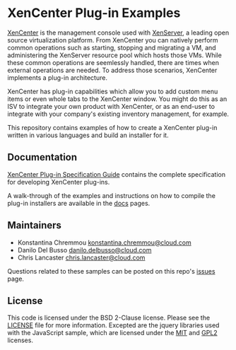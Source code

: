 # XenCenter Plug-in Examples

[XenCenter](https://github.com/xenserver/xenadmin)
is the management console used with [XenServer](https://www.xenserver.com/),
a leading open source virtualization platform.
From XenCenter you can natively perform common operations such as starting,
stopping and migrating a VM, and administering the XenServer resource pool
which hosts those VMs. While these common operations are seemlessly handled,
there are times when external operations are needed. To address those
scenarios, XenCenter implements a plug-in architecture.

XenCenter has plug-in capabilities which allow you to add custom menu items or
even whole tabs to the XenCenter window. You might do this as an ISV to integrate
your own product with XenCenter, or as an end-user to integrate with your
company's existing inventory management, for example.

This repository contains examples of how to create a XenCenter plug-in written
in various languages and build an installer for it.

## Documentation

[XenCenter Plug-in Specification Guide](https://docs.xenserver.com/en-us/xenserver/8/developer/xencenter-plugin-specification)
contains the complete specification for developing XenCenter plug-ins.

A walk-through of the examples and instructions on how to compile the plug-in
installers are available in the [docs](docs/README.md) pages.

## Maintainers

* Konstantina Chremmou <konstantina.chremmou@cloud.com>
* Danilo Del Busso <danilo.delbusso@cloud.com>
* Chris Lancaster <chris.lancaster@cloud.com>

Questions related to these samples can be posted on this repo's
[issues](https://github.com/xenserver/xencenter-samples/issues) page.

## License

This code is licensed under the BSD 2-Clause license. Please see the
[LICENSE](LICENSE) file for more information. Excepted are the jquery libraries
used with the JavaScript sample, which are licensed under the [MIT][1] and
[GPL2][2] licenses.

[1]: https://opensource.org/licenses/MIT
[2]: http://www.gnu.org/licenses/old-licenses/gpl-2.0.html
